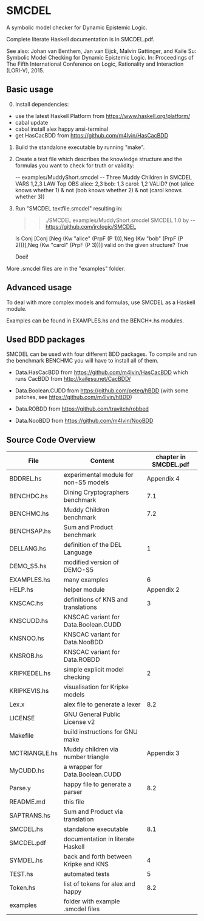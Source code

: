 # SMCDEL

A symbolic model checker for Dynamic Epistemic Logic.

Complete literate Haskell documentation is in SMCDEL.pdf.

See also: Johan van Benthem, Jan van Eijck, Malvin Gattinger, and Kaile Su: Symbolic Model Checking for Dynamic Epistemic Logic. In: Proceedings of The Fifth International Conference on Logic, Rationality and Interaction (LORI-V), 2015.


## Basic usage

0) Install dependencies:

- use the latest Haskell Platform from https://www.haskell.org/platform/
- cabal update
- cabal install alex happy ansi-terminal
- get HasCacBDD from https://github.com/m4lvin/HasCacBDD

1) Build the standalone executable by running "make".

2) Create a text file which describes the knowledge structure and the formulas you want to check for truth or validity:

    -- examples/MuddyShort.smcdel
    -- Three Muddy Children in SMCDEL
    VARS
      1,2,3
    LAW
      Top
    OBS
      alice: 2,3
      bob: 1,3
      carol: 1,2
    VALID?
      (not (alice knows whether 1) & not (bob knows whether 2) & not (carol knows whether 3))

3) Run "SMCDEL textfile.smcdel" resulting in:

    >> ./SMCDEL examples/MuddyShort.smcdel
    SMCDEL 1.0 by -- https://github.com/jrclogic/SMCDEL

    Is Conj [Conj [Neg (Kw "alice" (PrpF (P 1))),Neg (Kw "bob" (PrpF (P 2)))],Neg (Kw "carol" (PrpF (P 3)))] valid on the given structure?
    True

    Doei!

More .smcdel files are in the "examples" folder.


## Advanced usage

To deal with more complex models and formulas, use SMCDEL as a Haskell module.

Examples can be found in EXAMPLES.hs and the BENCH*.hs modules.


## Used BDD packages

SMCDEL can be used with four different BDD packages. To compile and
run the benchmark BENCHMC you will have to install all of them.

* Data.HasCacBDD from https://github.com/m4lvin/HasCacBDD which runs CacBDD from http://kailesu.net/CacBDD/

* Data.Boolean.CUDD from https://github.com/peteg/hBDD (with some patches, see https://github.com/m4lvin/hBDD)

* Data.ROBDD from https://github.com/travitch/robbed

* Data.NooBDD from https://github.com/m4lvin/NooBDD


## Source Code Overview

File         | Content                               | chapter in SMCDEL.pdf
------------ | ------------------------------------- | ---------------------
BDDREL.hs    | experimental module for non-S5 models | Appendix 4
BENCHDC.hs   | Dining Cryptographers benchmark       | 7.1
BENCHMC.hs   | Muddy Children benchmark              | 7.2
BENCHSAP.hs  | Sum and Product benchmark             |
DELLANG.hs   | definition of the DEL Language        | 1
DEMO_S5.hs   | modified version of DEMO-S5           |
EXAMPLES.hs  | many examples                         | 6
HELP.hs      | helper module                         | Appendix 2
KNSCAC.hs    | definitions of KNS and translations   | 3
KNSCUDD.hs   | KNSCAC variant for Data.Boolean.CUDD  |
KNSNOO.hs    | KNSCAC variant for Data.NooBDD        |
KNSROB.hs    | KNSCAC variant for Data.ROBDD         |
KRIPKEDEL.hs | simple explicit model checking        | 2
KRIPKEVIS.hs | visualisation for Kripke models       |
Lex.x        | alex file to generate a lexer         | 8.2
LICENSE      | GNU General Public License v2         |
Makefile     | build instructions for GNU make       |
MCTRIANGLE.hs| Muddy children via number triangle    | Appendix 3
MyCUDD.hs    | a wrapper for Data.Boolean.CUDD       |
Parse.y      | happy file to generate a parser       | 8.2
README.md    | this file                             |
SAPTRANS.hs  | Sum and Product via translation       |
SMCDEL.hs    | standalone executable                 | 8.1
SMCDEL.pdf   | documentation in literate Haskell     |
SYMDEL.hs    | back and forth between Kripke and KNS | 4
TEST.hs      | automated tests                       | 5
Token.hs     | list of tokens for alex and happy     | 8.2
examples     | folder with example .smcdel files     |
